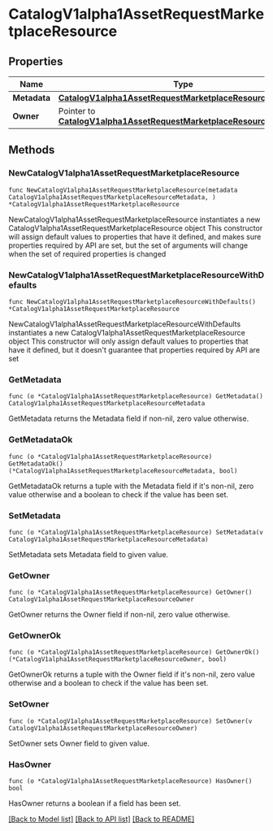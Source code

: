 # CatalogV1alpha1AssetRequestMarketplaceResource

## Properties

Name | Type | Description | Notes
------------ | ------------- | ------------- | -------------
**Metadata** | [**CatalogV1alpha1AssetRequestMarketplaceResourceMetadata**](CatalogV1alpha1AssetRequestMarketplaceResourceMetadata.md) |  | 
**Owner** | Pointer to [**CatalogV1alpha1AssetRequestMarketplaceResourceOwner**](CatalogV1alpha1AssetRequestMarketplaceResourceOwner.md) |  | [optional] 

## Methods

### NewCatalogV1alpha1AssetRequestMarketplaceResource

`func NewCatalogV1alpha1AssetRequestMarketplaceResource(metadata CatalogV1alpha1AssetRequestMarketplaceResourceMetadata, ) *CatalogV1alpha1AssetRequestMarketplaceResource`

NewCatalogV1alpha1AssetRequestMarketplaceResource instantiates a new CatalogV1alpha1AssetRequestMarketplaceResource object
This constructor will assign default values to properties that have it defined,
and makes sure properties required by API are set, but the set of arguments
will change when the set of required properties is changed

### NewCatalogV1alpha1AssetRequestMarketplaceResourceWithDefaults

`func NewCatalogV1alpha1AssetRequestMarketplaceResourceWithDefaults() *CatalogV1alpha1AssetRequestMarketplaceResource`

NewCatalogV1alpha1AssetRequestMarketplaceResourceWithDefaults instantiates a new CatalogV1alpha1AssetRequestMarketplaceResource object
This constructor will only assign default values to properties that have it defined,
but it doesn't guarantee that properties required by API are set

### GetMetadata

`func (o *CatalogV1alpha1AssetRequestMarketplaceResource) GetMetadata() CatalogV1alpha1AssetRequestMarketplaceResourceMetadata`

GetMetadata returns the Metadata field if non-nil, zero value otherwise.

### GetMetadataOk

`func (o *CatalogV1alpha1AssetRequestMarketplaceResource) GetMetadataOk() (*CatalogV1alpha1AssetRequestMarketplaceResourceMetadata, bool)`

GetMetadataOk returns a tuple with the Metadata field if it's non-nil, zero value otherwise
and a boolean to check if the value has been set.

### SetMetadata

`func (o *CatalogV1alpha1AssetRequestMarketplaceResource) SetMetadata(v CatalogV1alpha1AssetRequestMarketplaceResourceMetadata)`

SetMetadata sets Metadata field to given value.


### GetOwner

`func (o *CatalogV1alpha1AssetRequestMarketplaceResource) GetOwner() CatalogV1alpha1AssetRequestMarketplaceResourceOwner`

GetOwner returns the Owner field if non-nil, zero value otherwise.

### GetOwnerOk

`func (o *CatalogV1alpha1AssetRequestMarketplaceResource) GetOwnerOk() (*CatalogV1alpha1AssetRequestMarketplaceResourceOwner, bool)`

GetOwnerOk returns a tuple with the Owner field if it's non-nil, zero value otherwise
and a boolean to check if the value has been set.

### SetOwner

`func (o *CatalogV1alpha1AssetRequestMarketplaceResource) SetOwner(v CatalogV1alpha1AssetRequestMarketplaceResourceOwner)`

SetOwner sets Owner field to given value.

### HasOwner

`func (o *CatalogV1alpha1AssetRequestMarketplaceResource) HasOwner() bool`

HasOwner returns a boolean if a field has been set.


[[Back to Model list]](../README.md#documentation-for-models) [[Back to API list]](../README.md#documentation-for-api-endpoints) [[Back to README]](../README.md)


